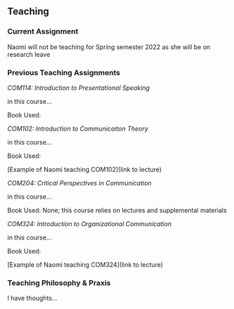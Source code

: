 ## Teaching
### Current Assignment

Naomi will not be teaching for Spring semester 2022 as she will be on research leave

### Previous Teaching Assignments

_COM114: Introduction to Presentational Speaking_

in this course...

Book Used:

_COM102: Introduction to Communicaiton Theory_

in this course...

Book Used:

[Example of Naomi teaching COM102](link to lecture)

_COM204: Critical Perspectives in Communication_

in this course...

Book Used: None; this course relies on lectures and supplemental materials

_COM324: Introduction to Organizational Communication_

in this course...

Book Used: 

[Example of Naomi teaching COM324](link to lecture)

### Teaching Philosophy & Praxis

I have thoughts...
